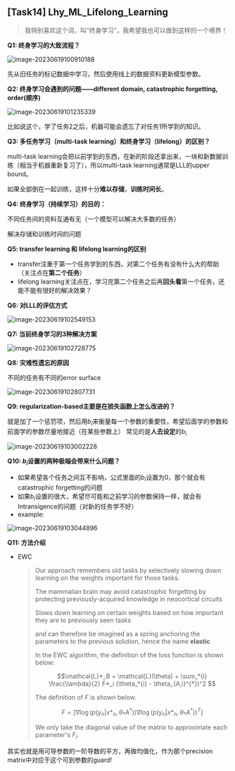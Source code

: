 ## [Task14] Lhy_ML_Lifelong_Learning

> 我特别喜欢这个词，叫“终身学习”，我希望我也可以做到这样的一个境界！



**Q1: 终身学习的大致流程？**

![image-20230619100910188](assets/image-20230619100910188.png)

先从旧任务的标记数据中学习，然后使用线上的数据资料更新模型参数。



**Q2: 终身学习会遇到的问题——different domain, catastrophic forgetting, order(顺序)**

![image-20230619101235339](assets/image-20230619101235339.png)

比如说这个，学了任务2之后，机器可能会遗忘了对任务1所学到的知识。



**Q3: 多任务学习（multi-task learning）和终身学习（lifelong）的区别？**

multi-task learning会把以前学到的东西，在新的阶段还拿出来，一块和新数据训练（相当于机器重新复习了），所以multi-task learning通常是LLL的upper bound。

如果全部倒在一起训练，这样十分**难以存储**，**训练时间长**。



**Q4: 终身学习（持续学习）的目的：**

不同任务间的资料互通有无（一个模型可以解决大多数的任务）

解决存储和训练时间的问题



**Q5: transfer learning 和 lifelong learning的区别**

- transfer注重于第一个任务学到的东西，对第二个任务有没有什么大的帮助（关注点在**第二个任务**）
- lifelong learning关注点在，学习完第二个任务之后再**回头看**第一个任务，还能不能有很好的解决效果？



**Q6: 对LLL的评估方式**

![image-20230619102549153](assets/image-20230619102549153.png)



**Q7: 当前终身学习的3种解决方案**

![image-20230619102728775](assets/image-20230619102728775.png)



**Q8: 灾难性遗忘的原因**

不同的任务有不同的error surface

![image-20230619102807731](assets/image-20230619102807731.png)



**Q9: regularization-based主要是在损失函数上怎么改进的？**

就是加了一个惩罚项，然后用$b_i$来衡量每一个参数的重要性，希望后面学的参数和前面学的参数尽量地接近（在某些参数上）   常见的是**人去设定**的$b_i$

![image-20230619103002228](assets/image-20230619103002228.png)



**Q10: $b_i$设置的两种极端会带来什么问题？**

- 如果希望各个任务之间互不影响，公式里面的$b_i$设置为0，那个就会有catastrophic forgetting的问题
- 如果$b_i$设置的很大，希望尽可能和之前学习的参数保持一样，就会有Intransigence的问题（对新的任务学不好）
- example:

![image-20230619103044896](assets/image-20230619103044896.png)



**Q11: 方法介绍**

- EWC

  > Our approach remembers old tasks by selectively slowing down learning on the weights important for those tasks. 
  >
  > The mammalian brain may avoid catastrophic forgetting by protecting previously-acquired knowledge in neocortical circuits
  >
  > Slows down learning on certain weights based on how important they are to previously seen tasks
  >
  > and can therefore be imagined as a spring anchoring the parameters to the previous solution, hence the name **elastic**
  >
  > In the EWC algorithm, the definition of the loss function is shown below:
  >
  >  $$\mathcal{L}*_B = \mathcal{L}(\theta) + \sum_*{i} \frac{\lambda}{2} F*_i (\theta_*{i} - \theta_{A,i}^{*})^2  $$
  >
  > The definition of $F$ is shown below.
  >
  > $$ F = [ \nabla \log(p(y_n | x*_n, \theta_*{A}^{*})) \nabla \log(p(y_n | x*_n, \theta_*{A}^{*}))^T ] $$
  >
  > We only take the diagonal value of the matrix to approximate each parameter's $F_i$.

其实也就是用可导参数的一阶导数的平方，再做均值化，作为那个precision matrix中对应于这个可到参数的guard! 